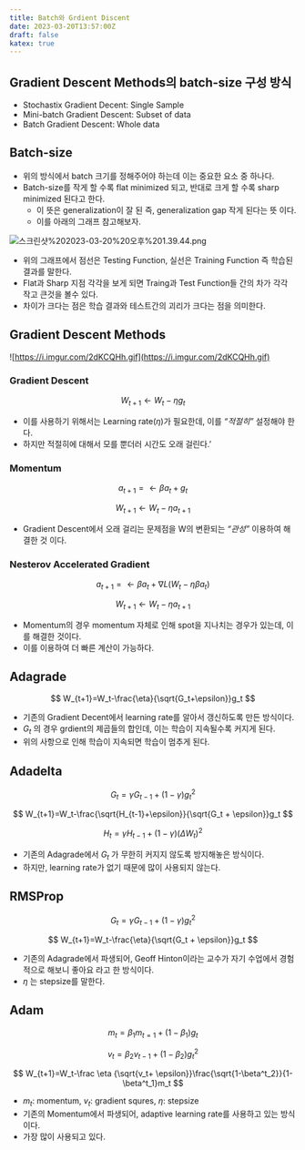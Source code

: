 ```yaml
---
title: Batch와 Grdient Discent
date: 2023-03-20T13:57:00Z
draft: false
katex: true
---
```


## Gradient Descent Methods의 batch-size 구성 방식

- Stochastix Gradient Decent: Single Sample
- Mini-batch Gradient Descent: Subset of data
- Batch Gradient Descent: Whole data

## Batch-size

- 위의 방식에서 batch 크기를 정해주어야 하는데 이는 중요한 요소 중 하나다.
- Batch-size를 작게 할 수록 flat minimized 되고, 반대로 크게 할 수록 sharp minimized 된다고 한다.
    - 이 뜻은 generalization이 잘 된 즉, generalization gap 작게 된다는 뜻 이다.
    - 이를 아래의 그래프 참고해보자.
        
![스크린샷%202023-03-20%20오후%201.39.44.png](/Batch와%20Grdient%20Discent%205303bd0c23e847aeb0f89a9eb6fbf5d3/%E1%84%89%E1%85%B3%E1%84%8F%E1%85%B3%E1%84%85%E1%85%B5%E1%86%AB%E1%84%89%E1%85%A3%E1%86%BA_2023-03-20_%E1%84%8B%E1%85%A9%E1%84%92%E1%85%AE_1.39.44.png)
        
- 위의 그래프에서 점선은 Testing Function, 실선은 Training Function 즉 학습된 결과를 말한다.
- Flat과 Sharp 지점 각각을 보게 되면 Traing과 Test Function들 간의 차가 각각 작고 큰것을 볼수 있다.
- 차이가 크다는 점은 학습 결과와 테스트간의 괴리가 크다는 점을 의미한다.

## Gradient Descent Methods

![https://i.imgur.com/2dKCQHh.gif](https://i.imgur.com/2dKCQHh.gif)

### Gradient Descent

$$
W_{t+1}\leftarrow W_t-\eta g_t
$$

- 이를 사용하기 위해서는 Learning rate$(\eta)$가 필요한데, 이를 *“적절히”* 설정해야 한다.
- 하지만 적절히에 대해서 모를 뿐더러 시간도 오래 걸린다.’

### Momentum

$$
a_{t+1}=\leftarrow \beta a_t+g_t
$$

$$
W_{t+1}\leftarrow W_t-\eta a_{t+1}
$$

- Gradient Descent에서 오래 걸리는 문제점을 W의 변환되는 *“관성”* 이용하여 해결한 것 이다.

### Nesterov Accelerated Gradient

$$
a_{t+1}=\leftarrow \beta a_t+\nabla L(W_t-\eta \beta a_t)
$$

$$
W_{t+1}\leftarrow W_t-\eta a_{t+1}
$$

- Momentum의 경우 momentum 자체로 인해 spot을 지나치는 경우가 있는데, 이를 해결한 것이다.
- 이를 이용하여 더 빠른 계산이 가능하다.

## Adagrade

$$
W_{t+1}=W_t-\frac{\eta}{\sqrt{G_t+\epsilon}}g_t
$$

- 기존의 Gradient Decent에서 learning rate를 알아서 갱신하도록 만든 방식이다.
- $G_t$ 의 경우 grdient의 제곱들의 합인데, 이는 학습이 지속될수록 커지게 된다.
- 위의 사항으로 인해 학습이 지속되면 학습이 멈추게 된다.

## Adadelta

$$
G_t = \gamma G_{t-1}+(1-\gamma)g^2_t
$$

$$
W_{t+1}=W_t-\frac{\sqrt{H_{t-1}+\epsilon}}{\sqrt{G_t + \epsilon}}g_t
$$

$$
H_t=\gamma H_{t-1}+(1-\gamma)(\Delta W_t)^2
$$

- 기존의 Adagrade에서 $G_t$ 가 무한히 커지지 않도록 방지해놓은 방식이다.
- 하지만, learning rate가 없기 때문에 많이 사용되지 않는다.

## RMSProp

$$
G_t = \gamma G_{t-1}+(1-\gamma)g^2_t
$$

$$
W_{t+1}=W_t-\frac{\eta}{\sqrt{G_t + \epsilon}}g_t
$$

- 기존의 Adagrade에서 파생되어, Geoff Hinton이라는 교수가 자기 수업에서 경험적으로 해보니 좋아요 라고 한 방식이다.
- $\eta$ 는 stepsize를 말한다.

## Adam

$$
m_t=\beta_1m_{t=1}+(1-\beta_1)g_t
$$

$$
v_t=\beta_2v_{t-1}+(1-\beta_2)g^2_t
$$

$$
W_{t+1}=W_t-\frac \eta {\sqrt{v_t+ \epsilon}}\frac{\sqrt{1-\beta^t_2}}{1-\beta^t_1}m_t
$$

- $m_t$: momentum, $v_t$: gradient squres, $\eta$: stepsize
- 기존의 Momentum에서 파생되어, adaptive learning rate를 사용하고 있는 방식이다.
- 가장 많이 사용되고 있다.
